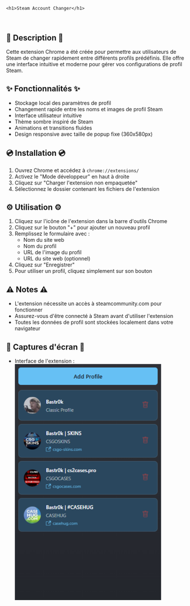 # <div align="center">
    <h1>Steam Account Changer</h1>

<br>
</div>

## :notebook: Description :notebook:

Cette extension Chrome a été créée pour permettre aux utilisateurs de Steam de changer rapidement entre différents profils prédéfinis. Elle offre une interface intuitive et moderne pour gérer vos configurations de profil Steam.

## :sparkles: Fonctionnalités :sparkles:

* Stockage local des paramètres de profil
* Changement rapide entre les noms et images de profil Steam
* Interface utilisateur intuitive
* Thème sombre inspiré de Steam
* Animations et transitions fluides
* Design responsive avec taille de popup fixe (360x580px)

## :cd: Installation :cd:

1. Ouvrez Chrome et accédez à `chrome://extensions/`
2. Activez le "Mode développeur" en haut à droite
3. Cliquez sur "Charger l'extension non empaquetée"
4. Sélectionnez le dossier contenant les fichiers de l'extension

## :gear: Utilisation :gear:

1. Cliquez sur l'icône de l'extension dans la barre d'outils Chrome
2. Cliquez sur le bouton "+" pour ajouter un nouveau profil
3. Remplissez le formulaire avec :
   - Nom du site web
   - Nom du profil
   - URL de l'image du profil
   - URL du site web (optionnel)
4. Cliquez sur "Enregistrer"
5. Pour utiliser un profil, cliquez simplement sur son bouton

## :warning: Notes :warning:

* L'extension nécessite un accès à steamcommunity.com pour fonctionner
* Assurez-vous d'être connecté à Steam avant d'utiliser l'extension
* Toutes les données de profil sont stockées localement dans votre navigateur

## :camera_flash: Captures d'écran :camera_flash:

* Interface de l'extension :
    <br>
    <img src="assets/screenshot.png" title="Interface de l'extension" width="400px"/>

